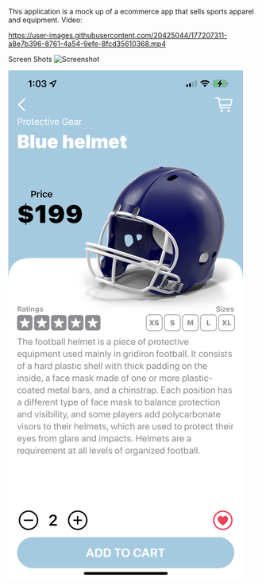This application is a mock up of a ecommerce app that sells sports apparel and equipment.
Video:



https://user-images.githubusercontent.com/20425044/177207311-a8e7b396-8761-4a54-9efe-8fcd35610368.mp4


Screen Shots
![Screenshot](screenshot1.PNG)

![Screenshot](screenshot2.PNG)
